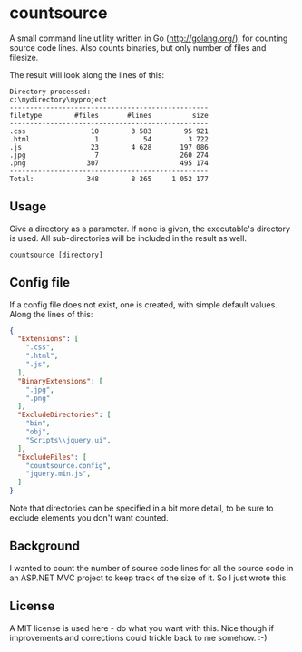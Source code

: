 countsource
===========
A small command line utility written in Go (http://golang.org/), for counting source code lines. Also counts binaries, but only number of files and filesize.

The result will look along the lines of this:
```
Directory processed:
c:\mydirectory\myproject
-------------------------------------------------
filetype        #files       #lines          size
-------------------------------------------------
.css                10        3 583        95 921
.html                1           54         3 722
.js                 23        4 628       197 086
.jpg                 7                    260 274
.png               307                    495 174
-------------------------------------------------
Total:             348        8 265     1 052 177
```

Usage
---------
Give a directory as a parameter. If none is given, the executable's directory is used. All sub-directories will be included in the result as well.
```
countsource [directory]
```

Config file
---------
If a config file does not exist, one is created, with simple default values. Along the lines of this:

```JSON
{
  "Extensions": [
    ".css",
    ".html",
    ".js",
  ],
  "BinaryExtensions": [
    ".jpg",
    ".png"
  ],
  "ExcludeDirectories": [
    "bin",
    "obj",
    "Scripts\\jquery.ui",
  ],
  "ExcludeFiles": [
    "countsource.config",
    "jquery.min.js",
  ]
}
```
Note that directories can be specified in a bit more detail, to be sure to exclude elements you don't want counted.

Background
----------
I wanted to count the number of source code lines for all the source code in an ASP.NET MVC project to keep track of the size of it. So I just wrote this.

License
----------
A MIT license is used here - do what you want with this. Nice though if improvements and corrections could trickle back to me somehow. :-)

